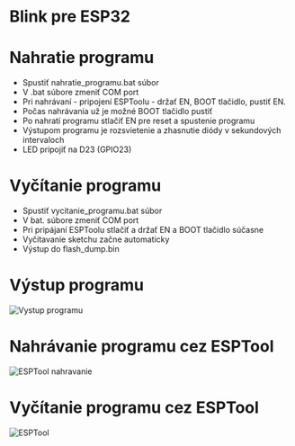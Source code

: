 # Blink pre ESP32
# Nahratie programu
* Spustiť nahratie_programu.bat súbor
* V .bat súbore zmeniť COM port
* Pri nahrávaní - pripojení ESPToolu - držať EN, BOOT tlačidlo, pustiť EN.
* Počas nahrávania už je možné BOOT tlačidlo pustiť
* Po nahratí programu stlačiť EN pre reset a spustenie programu
* Výstupom programu je rozsvietenie a zhasnutie diódy v sekundových intervaloch
* LED pripojiť na D23 (GPIO23)

# Vyčítanie programu
* Spustiť vycitanie_programu.bat súbor
* V bat. súbore zmeniť COM port
* Pri pripájaní ESPToolu stlačiť a držať EN a BOOT tlačidlo súčasne
* Vyčítavanie sketchu začne automaticky
* Výstup do flash_dump.bin

# Výstup programu
![Vystup programu](blob:https://imgur.com/0ba3a155-c652-4f5c-a292-ecf9bd27d17f)

# Nahrávanie programu cez ESPTool
![ESPTool nahravanie](https://i.nahraj.to/f/2fCB.PNG)

# Vyčítanie programu cez ESPTool
![ESPTool](https://i.nahraj.to/f/2fCA.PNG)
